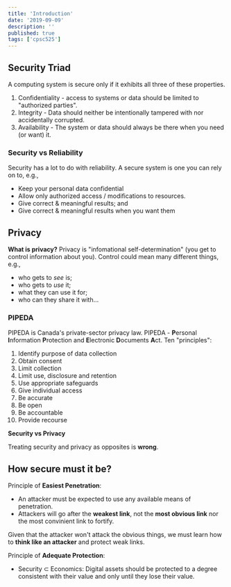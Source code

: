 ```yaml
---
title: 'Introduction'
date: '2019-09-09'
description: ''
published: true
tags: ['cpsc525']
---
```


## Security Triad

A computing system is secure only if it exhibits all three of these properties.

1. Confidentiality - access to systems or data should be limited to "authorized parties".
2. Integrity - Data should neither be intentionally tampered with nor accidentally corrupted.
3. Availability - The system or data should always be there when you need (or want) it.

### Security vs Reliability

Security has a lot to do with reliability. A secure system is one you can rely on to, e.g.,

- Keep your personal data confidential
- Allow only authorized access / modifications to resources.
- Give correct & meaningful results; and
- Give correct & meaningful results when you want them

## Privacy

**What is privacy?** Privacy is "infomational self-determination" (you get to control information about you). Control could mean many different things, e.g.,

- who gets to _see_ is;
- who gets to _use_ it;
- what they can use it for;
- who can they share it with...

### PIPEDA

PIPEDA is Canada's private-sector privacy law. PIPEDA - **P**ersonal **I**nformation **P**rotection and **E**lectronic **D**ocuments **A**ct. Ten "principles":

1. Identify purpose of data collection
2. Obtain consent
3. Limit collection
4. Limit use, disclosure and retention
5. Use appropriate safeguards
6. Give individual access
7. Be accurate
8. Be open
9. Be accountable
10. Provide recourse

**Security vs Privacy**

Treating security and privacy as opposites is **wrong**.

## How secure must it be?

Principle of **Easiest Penetration**:

- An attacker must be expected to use any available means of penetration.
- Attackers will go after the **weakest link**, not the **most obvious link** nor the most convinient link to fortify.

Given that the attacker won't attack the obvious things, we must learn how to **think like an attacker** and protect weak links.

Principle of **Adequate Protection**:

- Security $\subset$ Economics: Digital assets should be protected to a degree consistent with their value and only until they lose their value.
